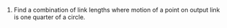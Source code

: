 1. Find a combination of link lengths where motion of a point on output link is one quarter of a circle.